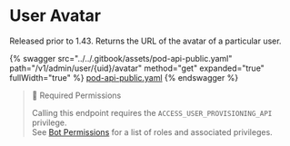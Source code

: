 # User Avatar

Released prior to 1.43. Returns the URL of the avatar of a particular user.

{% swagger src="../../.gitbook/assets/pod-api-public.yaml" path="/v1/admin/user/{uid}/avatar" method="get" expanded="true" fullWidth="true" %}
[pod-api-public.yaml](../../.gitbook/assets/pod-api-public.yaml)
{% endswagger %}

> 🚧 Required Permissions
>
> Calling this endpoint requires the `ACCESS_USER_PROVISIONING_API` privilege.\
> See [Bot Permissions](https://docs.developers.symphony.com/building-bots-on-symphony/configuration/bot-permissions) for a list of roles and associated privileges.
